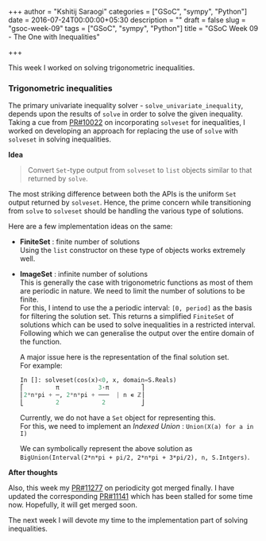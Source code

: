 +++
author = "Kshitij Saraogi"
categories = ["GSoC", "sympy", "Python"]
date = 2016-07-24T00:00:00+05:30
description = ""
draft = false
slug = "gsoc-week-09"
tags = ["GSoC", "sympy", "Python"]
title = "GSoC Week 09 - The One with Inequalities"

+++



This week I worked on solving trigonometric inequalities.

### **Trigonometric inequalities**

The primary univariate inequality solver - `solve_univariate_inequality`,  
depends upon the results of `solve` in order to solve the given inequality.
Taking a cue from [PR#10022](https://github.com/sympy/sympy/pull/10022) on incorporating `solveset` for inequalities, I worked on developing an approach for replacing the use of `solve` 
with `solveset` in solving inequalities. 

**Idea**

> Convert `Set`-type output from `solveset` to `list` objects similar to that returned by `solve`.

The most striking difference between both the APIs is the uniform `Set` output returned by `solveset`. 
Hence, the prime concern while transitioning from `solve` to `solveset` should be handling the various type of solutions.

Here are a few implementation ideas on the same:

- **FiniteSet** : finite number of solutions  
  Using the `list` constructor on these type of objects works extremely well.

- **ImageSet** : infinite number of solutions  
  This is generally the case with trigonometric functions as most of them are periodic in nature.
  We need to limit the number of solutions to be finite.  
  For this, I intend to use the a periodic interval: `[0, period]` as the basis for filtering the solution set.
  This returns a simplified `FiniteSet` of solutions which can be used to solve inequalities in a restricted interval.
  Following which we can generalise the output over the entire domain of the function.
  
  A major issue here is the representation of the final solution set.  
  For example: 
  
  ```python
  In []: solveset(cos(x)<0, x, domain=S.Reals)
  ⎡         π           3⋅π         ⎤
  ⎢2*n*pi + ─, 2*n*pi + ───  | n ∊ ℤ⎥
  ⎣         2            2          ⎦
  ```
  
  Currently, we do not have a `Set` object for representing this.  
  For this, we need to implement an *Indexed Union* : `Union(X(a) for a in I)`

  We can symbolically represent the above solution as `BigUnion(Interval(2*n*pi + pi/2, 2*n*pi + 3*pi/2), n, S.Intgers)`.

**After thoughts**

Also, this week my [PR#11277](https://github.com/sympy/sympy/pull/11277) on periodicity got merged finally.
I have updated the corresponding [PR#11141](https://github.com/sympy/sympy/pull/11141) which has been stalled for some time now.
Hopefully, it will get merged soon.

The next week I will devote my time to the implementation part of solving inequalities.

